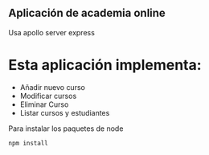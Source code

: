 ## Aplicación de academia online
Usa apollo server express

# Esta aplicación implementa:

- Añadir nuevo curso
- Modificar cursos
- Eliminar Curso
- Listar cursos y estudiantes

Para instalar los paquetes de node
```
npm install
```
